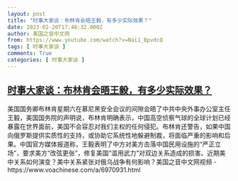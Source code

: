```yaml
---
layout: post
title: "时事大家谈：布林肯会晤王毅，有多少实际效果？"
date: 2023-02-20T17:48:32.000Z
author: 美国之音中文网
from: https://www.youtube.com/watch?v=Nai1_BpvdcQ
tags: [ 时事大家谈 ]
comments: True
categories: [ 时事大家谈 ]
---
```

<!--1676915312000-->
[时事大家谈：布林肯会晤王毅，有多少实际效果？](https://www.youtube.com/watch?v=Nai1_BpvdcQ)
------

<div>
美国国务卿布林肯星期六在慕尼黑安全会议的间隙会晤了中共中央外事办公室主任王毅，美国国务院的声明说，布林肯明确表示，中国高空侦察气球的全球计划已经暴露在世界面前，美国不会容忍对我们主权的任何侵犯。布林肯还警告，如果中国向俄罗斯提供实质性的支持，或协助它系统性地躲避制裁，将面临严重的影响和后果。中国官方媒体报道称，王毅表明了中方对美方击落中国民用设施的“严正立场”，要求美方“改弦更张”，修复美国“滥用武力”对双边关系造成的损害。近期美中关系如何演变？美中关系紧张对俄乌战争有何影响？美国之音中文网视频 - https://www.voachinese.com/a/6970931.html
</div>
